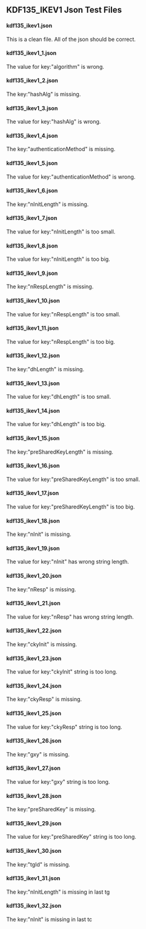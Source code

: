 ## KDF135\_IKEV1 Json Test Files

#### kdf135\_ikev1.json
This is a clean file. All of the json should be correct.

#### kdf135\_ikev1\_1.json
The value for key:"algorithm" is wrong.

#### kdf135\_ikev1\_2.json
The key:"hashAlg" is missing.

#### kdf135\_ikev1\_3.json
The value for key:"hashAlg" is wrong.

#### kdf135\_ikev1\_4.json
The key:"authenticationMethod" is missing.

#### kdf135\_ikev1\_5.json
The value for key:"authenticationMethod" is wrong.

#### kdf135\_ikev1\_6.json
The key:"nInitLength" is missing.

#### kdf135\_ikev1\_7.json
The value for key:"nInitLength" is too small.

#### kdf135\_ikev1\_8.json
The value for key:"nInitLength" is too big.

#### kdf135\_ikev1\_9.json
The key:"nRespLength" is missing.

#### kdf135\_ikev1\_10.json
The value for key:"nRespLength" is too small.

#### kdf135\_ikev1\_11.json
The value for key:"nRespLength" is too big.

#### kdf135\_ikev1\_12.json
The key:"dhLength" is missing.

#### kdf135\_ikev1\_13.json
The value for key:"dhLength" is too small.

#### kdf135\_ikev1\_14.json
The value for key:"dhLength" is too big.

#### kdf135\_ikev1\_15.json
The key:"preSharedKeyLength" is missing.

#### kdf135\_ikev1\_16.json
The value for key:"preSharedKeyLength" is too small.

#### kdf135\_ikev1\_17.json
The value for key:"preSharedKeyLength" is too big.

#### kdf135\_ikev1\_18.json
The key:"nInit" is missing.

#### kdf135\_ikev1\_19.json
The value for key:"nInit" has wrong string length.

#### kdf135\_ikev1\_20.json
The key:"nResp" is missing.

#### kdf135\_ikev1\_21.json
The value for key:"nResp" has wrong string length.

#### kdf135\_ikev1\_22.json
The key:"ckyInit" is missing.

#### kdf135\_ikev1\_23.json
The value for key:"ckyInit" string is too long.

#### kdf135\_ikev1\_24.json
The key:"ckyResp" is missing.

#### kdf135\_ikev1\_25.json
The value for key:"ckyResp" string is too long.

#### kdf135\_ikev1\_26.json
The key:"gxy" is missing.

#### kdf135\_ikev1\_27.json
The value for key:"gxy" string is too long.

#### kdf135\_ikev1\_28.json
The key:"preSharedKey" is missing.

#### kdf135\_ikev1\_29.json
The value for key:"preSharedKey" string is too long.

#### kdf135\_ikev1\_30.json
The key:"tgId" is missing.

#### kdf135\_ikev1\_31.json
The key:"nInitLength" is missing in last tg

#### kdf135\_ikev1\_32.json
The key:"nInit" is missing in last tc

